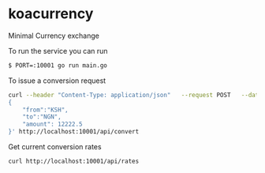 # koacurrency
Minimal Currency exchange

To run the service you can run

```bash
$ PORT=:10001 go run main.go
```

To issue a conversion request
```bash
curl --header "Content-Type: application/json"   --request POST   --data '
{
    "from":"KSH",
    "to":"NGN",
    "amount": 12222.5
}' http://localhost:10001/api/convert
```

Get current conversion rates

```bash
curl http://localhost:10001/api/rates
```


